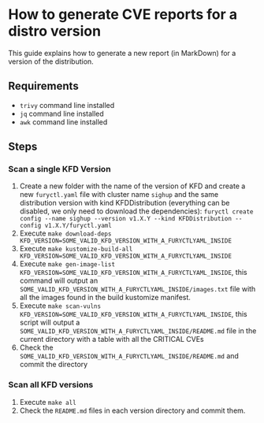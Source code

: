 # How to generate CVE reports for a distro version

This guide explains how to generate a new report (in MarkDown) for a version of the distribution.

## Requirements

* `trivy` command line installed
* `jq` command line installed
* `awk` command line installed

## Steps

### Scan a single KFD Version

1) Create a new folder with the name of the version of KFD and create a new `furyctl.yaml` file with cluster name `sighup` and the same distribution version with kind KFDDistribution (everything can be disabled, we only need to download the dependencies): `furyctl create config --name sighup --version v1.X.Y --kind KFDDistribution --config v1.X.Y/furyctl.yaml`
2) Execute `make download-deps KFD_VERSION=SOME_VALID_KFD_VERSION_WITH_A_FURYCTLYAML_INSIDE` 
3) Execute `make kustomize-build-all KFD_VERSION=SOME_VALID_KFD_VERSION_WITH_A_FURYCTLYAML_INSIDE` 
4) Execute `make gen-image-list KFD_VERSION=SOME_VALID_KFD_VERSION_WITH_A_FURYCTLYAML_INSIDE`, this command will output an `SOME_VALID_KFD_VERSION_WITH_A_FURYCTLYAML_INSIDE/images.txt` file with all the images found in the build kustomize manifest. 
5) Execute `make scan-vulns KFD_VERSION=SOME_VALID_KFD_VERSION_WITH_A_FURYCTLYAML_INSIDE`, this script will output a `SOME_VALID_KFD_VERSION_WITH_A_FURYCTLYAML_INSIDE/README.md` file in the current directory with a table with all the CRITICAL CVEs 
6) Check the `SOME_VALID_KFD_VERSION_WITH_A_FURYCTLYAML_INSIDE/README.md` and commit the directory

### Scan all KFD versions

1) Execute `make all`
2) Check the `README.md` files in each version directory and commit them.

